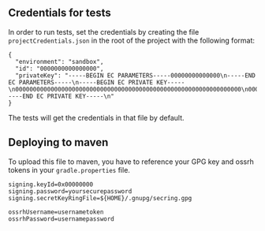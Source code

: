 ## Credentials for tests

In order to run tests, set the credentials by creating the file `projectCredentials.json`
in the root of the project with the following format:

```
{
  "environment": "sandbox",
  "id": "0000000000000000",
  "privateKey": "-----BEGIN EC PARAMETERS-----00000000000000\n-----END EC PARAMETERS-----\n-----BEGIN EC PRIVATE KEY-----\n0000000000000000000000000000000000000000000000000000000000000000\n00000000000000000000000000000000000000000000000000000000000000000000000000000000000000000000000000\n-----END EC PRIVATE KEY-----\n"
}

```

The tests will get the credentials in that file by default.

## Deploying to maven

To upload this file to maven, you have to reference your GPG key and ossrh tokens in your `gradle.properties` file.

```
signing.keyId=0x00000000
signing.password=yoursecurepassword
signing.secretKeyRingFile=${HOME}/.gnupg/secring.gpg

ossrhUsername=usernametoken
ossrhPassword=usernamepassword
```
